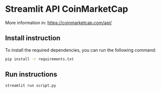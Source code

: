 # Streamlit API CoinMarketCap

More information in: https://coinmarketcap.com/api/ 

## Install instruction

To install the required dependencies, you can run the following command:

```bash
pip install -r requirements.txt
```

## Run instructions
```bash
streamlit run script.py
```
